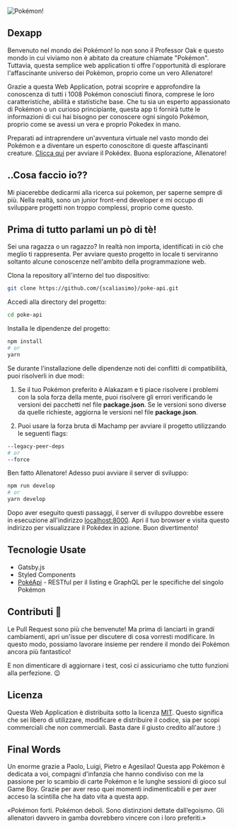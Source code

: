 ![Pokémon!](https://pokemonletsgo.pokemon.com/assets/img/how-to-play/hero-img.png "Pokémon")

## Dexapp

Benvenuto nel mondo dei Pokémon! Io non sono il Professor Oak e questo mondo in cui viviamo non è abitato da creature chiamate "Pokémon". Tuttavia, questa semplice web application ti offre l'opportunità di esplorare l'affascinante universo dei Pokémon, proprio come un vero Allenatore!

Grazie a questa Web Application, potrai scoprire e approfondire la conoscenza di tutti i 1008 Pokémon conosciuti finora, comprese le loro caratteristiche, abilità e statistiche base. Che tu sia un esperto appassionato di Pokémon o un curioso principiante, questa app ti fornirà tutte le informazioni di cui hai bisogno per conoscere ogni singolo Pokémon, proprio come se avessi un vera e proprio Pokedex in mano.

Preparati ad intraprendere un'avventura virtuale nel vasto mondo dei Pokémon e a diventare un esperto conoscitore di queste affascinanti creature. [Clicca qui](https://pokeapi-dexapp-84a8ca.netlify.app/) per avviare il Pokédex. Buona esplorazione, Allenatore!  

## ..Cosa faccio io??

Mi piacerebbe dedicarmi alla ricerca sui pokemon, per saperne sempre di più. Nella realtà, sono un junior front-end developer e mi occupo di sviluppare progetti non troppo complessi, proprio come questo. 

## Prima di tutto parlami un pò di tè!

Sei una ragazza o un ragazzo? In realtà non importa, identificati in ciò che meglio ti rappresenta. Per avviare questo progetto in locale ti serviranno soltanto alcune conoscenze nell'ambito della programmazione web.

Clona la repository all'interno del tuo dispositivo:

```bash
git clone https://github.com/{scaliasimo}/poke-api.git
```

Accedi alla directory del progetto:

```bash
cd poke-api
```

Installa le dipendenze del progetto:

```bash
npm install
# or
yarn
```

Se durante l'installazione delle dipendenze noti dei conflitti di compatibilità, puoi risolverli in due modi:

1. Se il tuo Pokémon preferito è Alakazam e ti piace risolvere i problemi con la sola forza della mente, puoi risolvere gli errori verificando le versioni dei pacchetti nel file **package.json**. Se le versioni sono diverse da quelle richieste, aggiorna le versioni nel file **package.json**.

2. Puoi usare la forza bruta di Machamp per avviare il progetto utilizzando le seguenti flags:

```bash
--legacy-peer-deps
# or
--force
```

Ben fatto Allenatore! Adesso puoi avviare il server di sviluppo:

```bash
npm run develop
# or
yarn develop
```

Dopo aver eseguito questi passaggi, il server di sviluppo dovrebbe essere in esecuzione all'indirizzo [localhost:8000](http://localhost:8000/). Apri il tuo browser e visita questo indirizzo per visualizzare il Pokédex in azione. Buon divertimento!

## Tecnologie Usate

* Gatsby.js
* Styled Components
* [PokéApi](https://pokeapi.co) - RESTful per il listing e GraphQL per le specifiche del singolo Pokémon

## Contributi 🤝

Le Pull Request sono più che benvenute! Ma prima di lanciarti in grandi cambiamenti, apri un'issue per discutere di cosa vorresti modificare. In questo modo, possiamo lavorare insieme per rendere il mondo dei Pokémon ancora più fantastico!

E non dimenticare di aggiornare i test, così ci assicuriamo che tutto funzioni alla perfezione. 😉

## Licenza

Questa Web Application è distribuita sotto la licenza [MIT](https://choosealicense.com/licenses/mit/). Questo significa che sei libero di utilizzare, modificare e distribuire il codice, sia per scopi commerciali che non commerciali. Basta dare il giusto credito all'autore :)

## Final Words

Un enorme grazie a Paolo, Luigi, Pietro e Agesilao! Questa app Pokémon è dedicata a voi, compagni d'infanzia che hanno condiviso con me la passione per lo scambio di carte Pokémon e le lunghe sessioni di gioco sul Game Boy. Grazie per aver reso quei momenti indimenticabili e per aver acceso la scintilla che ha dato vita a questa app. 

«Pokémon forti. Pokémon deboli. Sono distinzioni dettate dall’egoismo. Gli allenatori davvero in gamba dovrebbero vincere con i loro preferiti.»
